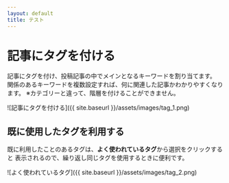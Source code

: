 ```yaml
---
layout: default
title: テスト
---
```


# 記事にタグを付ける

記事にタグを付け、投稿記事の中でメインとなるキーワードを割り当てます。
関係のあるキーワードを複数設定すれば、何に関連した記事かわかりやすくなります。
※カテゴリーと違って、階層を付けることができません。

![記事にタグを付ける]({{ site.baseurl }}/assets/images/tag_1.png)

## 既に使用したタグを利用する

既に利用したことのあるタグは、**よく使われているタグ**から選択をクリックすると
表示されるので、繰り返し同じタグを使用するときに便利です。

![よく使われているタグ]({{ site.baseurl }}/assets/images/tag_2.png)
